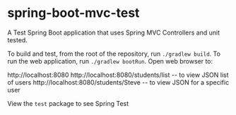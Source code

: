 # spring-boot-mvc-test
A Test Spring Boot application that uses Spring MVC Controllers and unit tested.



To build and test, from the root of the repository, run `./gradlew build`.
To run the web application, run `./gradlew bootRun`. Open web browser to:

http://localhost:8080
http://localhost:8080/students/list -- to view JSON list of users
http://localhost:8080/students/Steve -- to view JSON for a specific user


View the `test` package to see Spring Test 
